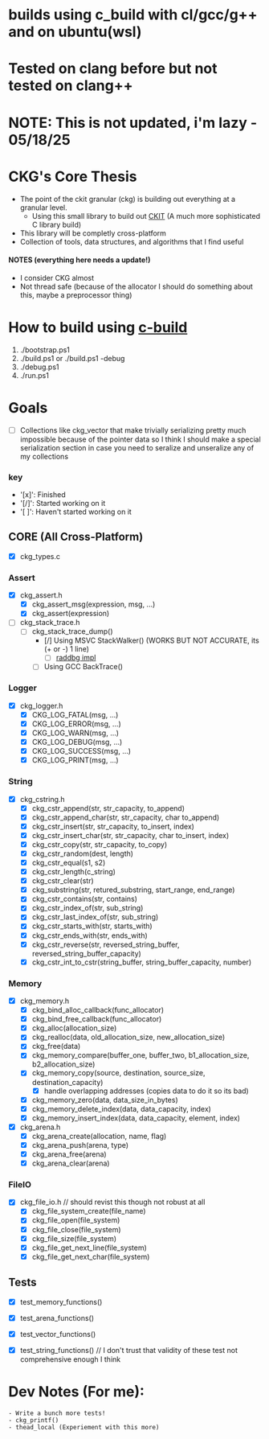 # builds using c_build with cl/gcc/g++ and on ubuntu(wsl)
# Tested on clang before but not tested on clang++

# NOTE: This is not updated, i'm lazy - 05/18/25

# CKG's Core Thesis
- The point of the ckit granular (ckg) is building out everything at a granular level.
	- Using this small library to build out [CKIT](https://github.com/superg3m/ckit) (A much more sophisticated C library build)
- This library will be completly cross-platform
- Collection of tools, data structures, and algorithms that I find useful

#### NOTES (everything here needs a update!)
- I consider CKG almost
- Not thread safe (because of the allocator I should do something about this, maybe a preprocessor thing)

# How to build using [c-build](https://github.com/superg3m/c-build)
1. ./bootstrap.ps1
2. ./build.ps1 or ./build.ps1 -debug
3. ./debug.ps1
4. ./run.ps1

# Goals
- [ ] Collections like ckg_vector that make trivially serializing pretty much impossible because of the pointer data so I think I should make a special serialization section in case you need to seralize and unseralize any of my collections

### key
- '[x]': Finished
- '[/]': Started working on it
- '[ ]': Haven't started working on it

## CORE (All Cross-Platform)
- [x] ckg_types.c

### Assert
- [x] ckg_assert.h
	- [x] ckg_assert_msg(expression, msg, ...)
	- [x] ckg_assert(expression)

- [ ] ckg_stack_trace.h
	- [ ] ckg_stack_trace_dump()
		- [/] Using MSVC StackWalker() (WORKS BUT NOT ACCURATE, its (+ or -) 1 line)
			- [ ] [raddbg impl](https://github.com/EpicGamesExt/raddebugger/blob/aed9a285f57869df995d9b63a44bf83208d4f5ab/src/os/core/win32/os_core_win32.c#L1649-L1819)
		- [ ] Using GCC BackTrace()

### Logger
- [x] ckg_logger.h
	- [x] CKG_LOG_FATAL(msg, ...)
	- [x] CKG_LOG_ERROR(msg, ...)
	- [x] CKG_LOG_WARN(msg, ...)
	- [x] CKG_LOG_DEBUG(msg, ...)
	- [x] CKG_LOG_SUCCESS(msg, ...)
	- [x] CKG_LOG_PRINT(msg, ...)

### String
- [x] ckg_cstring.h
	- [x] ckg_cstr_append(str, str_capacity, to_append)
	- [x] ckg_cstr_append_char(str, str_capacity, char to_append)
	- [x] ckg_cstr_insert(str, str_capacity, to_insert, index)
	- [x] ckg_cstr_insert_char(str, str_capacity, char to_insert, index)
	- [x] ckg_cstr_copy(str, str_capacity, to_copy)
	- [x] ckg_cstr_random(dest, length)
	- [x] ckg_cstr_equal(s1, s2)
	- [x] ckg_cstr_length(c_string)
	- [x] ckg_cstr_clear(str)
	- [x] ckg_substring(str, retured_substring, start_range, end_range)
	- [x] ckg_cstr_contains(str, contains)
	- [x] ckg_cstr_index_of(str, sub_string)
	- [x] ckg_cstr_last_index_of(str, sub_string)
	- [x] ckg_cstr_starts_with(str, starts_with)
	- [x] ckg_cstr_ends_with(str, ends_with)
	- [x] ckg_cstr_reverse(str, reversed_string_buffer, reversed_string_buffer_capacity)
	- [x] ckg_cstr_int_to_cstr(string_buffer, string_buffer_capacity, number)

### Memory
- [x] ckg_memory.h
    - [x] ckg_bind_alloc_callback(func_allocator)
    - [x] ckg_bind_free_callback(func_allocator)
    - [x] ckg_alloc(allocation_size)
    - [x] ckg_realloc(data, old_allocation_size, new_allocation_size)
    - [x] ckg_free(data)
    - [x] ckg_memory_compare(buffer_one, buffer_two, b1_allocation_size, b2_allocation_size)
    - [x] ckg_memory_copy(source, destination, source_size, destination_capacity)
		- [x] handle overlapping addresses (copies data to do it so its bad)
    - [x] ckg_memory_zero(data, data_size_in_bytes)
    - [x] ckg_memory_delete_index(data, data_capacity, index)
    - [x] ckg_memory_insert_index(data, data_capacity, element, index)

- [x] ckg_arena.h
	- [x] ckg_arena_create(allocation, name, flag)
	- [x] ckg_arena_push(arena, type)	
	- [x] ckg_arena_free(arena)
	- [x] ckg_arena_clear(arena)

### FileIO
- [x] ckg_file_io.h // should revist this though not robust at all
	- [x] ckg_file_system_create(file_name)
	- [x] ckg_file_open(file_system)
	- [x] ckg_file_close(file_system)
	- [x] ckg_file_size(file_system)
	- [x] ckg_file_get_next_line(file_system)
	- [x] ckg_file_get_next_char(file_system)

## Tests
- [x] test_memory_functions()
- [x] test_arena_functions()
- [x] test_vector_functions()
- [x] test_string_functions() // I don't trust that validity of these test not comprehensive enough I think


# Dev Notes (For me):
	- Write a bunch more tests!
	- ckg_printf()
	- thead_local (Experiement with this more)

